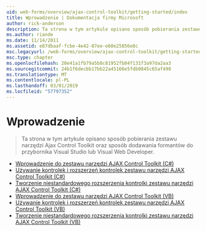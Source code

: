 ```yaml
---
uid: web-forms/overview/ajax-control-toolkit/getting-started/index
title: Wprowadzenie | Dokumentacja firmy Microsoft
author: rick-anderson
description: Ta strona w tym artykule opisano sposób pobierania zestawu narzędzi Ajax Control Toolkit oraz sposób dodawania formantów do przybornika Visual Studio lub Visual Web Developer.
ms.author: riande
ms.date: 11/14/2011
ms.assetid: e87dbaaf-fcbe-4e42-87ee-e60e25856e8c
msc.legacyurl: /web-forms/overview/ajax-control-toolkit/getting-started
msc.type: chapter
ms.openlocfilehash: 20e41a1fb79a5b8c81952fb84f131f3a97da2aa3
ms.sourcegitcommit: 24b1f6decbb17bb22a45166e5fdb0845c65af498
ms.translationtype: MT
ms.contentlocale: pl-PL
ms.lasthandoff: 03/01/2019
ms.locfileid: "57797352"
---
```

<a name="getting-started"></a>Wprowadzenie
====================
> Ta strona w tym artykule opisano sposób pobierania zestawu narzędzi Ajax Control Toolkit oraz sposób dodawania formantów do przybornika Visual Studio lub Visual Web Developer.


- [Wprowadzenie do zestawu narzędzi AJAX Control Toolkit (C#)](get-started-with-the-ajax-control-toolkit-cs.md)
- [Używanie kontrolek i rozszerzeń kontrolek zestawu narzędzi AJAX Control Toolkit (C#)](using-ajax-control-toolkit-controls-and-control-extenders-cs.md)
- [Tworzenie niestandardowego rozszerzenia kontrolki zestawu narzędzi AJAX Control Toolkit (C#)](creating-a-custom-ajax-control-toolkit-control-extender-cs.md)
- [Wprowadzenie do zestawu narzędzi AJAX Control Toolkit (VB)](get-started-with-the-ajax-control-toolkit-vb.md)
- [Używanie kontrolek i rozszerzeń kontrolek zestawu narzędzi AJAX Control Toolkit (VB)](using-ajax-control-toolkit-controls-and-control-extenders-vb.md)
- [Tworzenie niestandardowego rozszerzenia kontrolki zestawu narzędzi AJAX Control Toolkit (VB)](creating-a-custom-ajax-control-toolkit-control-extender-vb.md)
